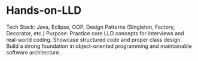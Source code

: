 # Hands-on-LLD
Tech Stack: Java, Eclipse, OOP, Design Patterns (Singleton, Factory, Decorator, etc.)  Purpose:  Practice core LLD concepts for interviews and real-world coding.  Showcase structured code and proper class design.  Build a strong foundation in object-oriented programming and maintainable software architecture.
